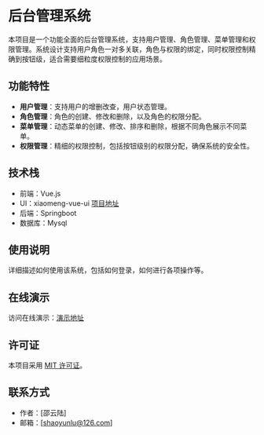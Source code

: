 # 后台管理系统

本项目是一个功能全面的后台管理系统，支持用户管理、角色管理、菜单管理和权限管理。系统设计支持用户角色一对多关联，角色与权限的绑定，同时权限控制精确到按钮级，适合需要细粒度权限控制的应用场景。

## 功能特性

- **用户管理**：支持用户的增删改查，用户状态管理。
- **角色管理**：角色的创建、修改和删除，以及角色的权限分配。
- **菜单管理**：动态菜单的创建、修改、排序和删除，根据不同角色展示不同菜单。
- **权限管理**：精细的权限控制，包括按钮级别的权限分配，确保系统的安全性。

## 技术栈

- 前端：Vue.js
- UI：xiaomeng-vue-ui [项目地址](https://github.com/shaoyunlu/XiaoMVui)
- 后端：Springboot
- 数据库：Mysql

## 使用说明

详细描述如何使用该系统，包括如何登录，如何进行各项操作等。

## 在线演示

访问在线演示：[演示地址](http://114.116.50.8:3000)

## 许可证

本项目采用 [MIT 许可证](LICENSE)。

## 联系方式

- 作者：[邵云陆]
- 邮箱：[shaoyunlu@126.com]
